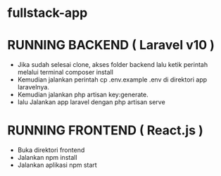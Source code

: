# fullstack-app

# RUNNING BACKEND ( Laravel v10 )
  - Jika sudah selesai clone, akses folder backend lalu ketik perintah melalui terminal composer install
  - Kemudian jalankan perintah cp .env.example .env di direktori app laravelnya.
  - Kemudian jalankan php artisan key:generate.
  - lalu Jalankan app laravel dengan php artisan serve

# RUNNING FRONTEND ( React.js )
  - Buka direktori frontend
  - Jalankan npm install
  - Jalankan aplikasi npm start

